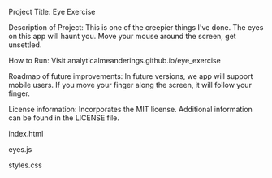 Project Title: Eye Exercise

Description of Project: This is one of the creepier things I've done. The eyes on this app will haunt you. Move your mouse around the screen, get unsettled.

How to Run: Visit analyticalmeanderings.github.io/eye_exercise

Roadmap of future improvements: In future versions, we app will support mobile users. If you move your finger along the screen, it will follow your finger.

License information: Incorporates the MIT license. Additional information can be found in the LICENSE file.

index.html

eyes.js

styles.css
